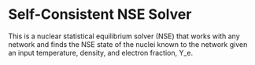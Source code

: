 # Self-Consistent NSE Solver

This is a nuclear statistical equilibrium solver (NSE) that works with
any network and finds the NSE state of the nuclei known to the network
given an input temperature, density, and electron fraction, Y_e.

